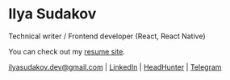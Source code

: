 # Ilya Sudakov

Technical writer / Frontend developer (React, React Native)

You can check out my [resume site](https://ilyasudakov.vercel.app).

[ilyasudakov.dev@gmail.com](mailto:ilyasudakov.dev@gmail.com) | 
[LinkedIn](https://www.linkedin.com/in/ilyasudakov) |
[HeadHunter](https://spb.hh.ru/resume/340dcd78ff0b369fe40039ed1f534c6a4e756e) | 
[Telegram](https://t.me/ilyasudakov)
